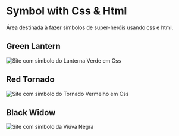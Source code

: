 # Symbol with Css & Html
Área destinada à fazer símbolos de super-heróis usando css e html.

## Green Lantern

![Site com simbolo do Lanterna Verde em Css](https://imgur.com/S9xvYOs.png)

## Red Tornado

![Site com simbolo do Tornado Vermelho em Css](https://imgur.com/JG1h9DW.png)

## Black Widow

![Site com simbolo da Viúva Negra](https://imgur.com/5wRTRdE.png)
